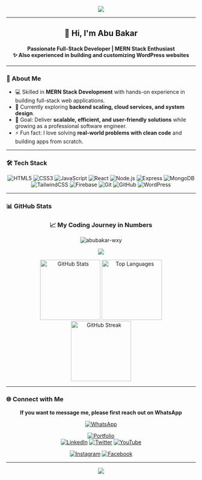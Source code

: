 <!-- Banner -->
<p align="center">
  <img src="https://capsule-render.vercel.app/api?type=waving&color=0:4facfe,100:00f2fe&height=200&section=header&text=Abu%20Bakar&fontSize=45&fontColor=fff&animation=fadeIn&fontAlignY=35&desc=Full-Stack%20Developer%20|%20MERN%20Stack%20Enthusiast&descSize=18&descAlignY=55" />
</p>

---

<h2 align="center">👋 Hi, I'm Abu Bakar</h2>
<h4 align="center">
Passionate Full-Stack Developer | MERN Stack Enthusiast <br/>
✨ Also experienced in building and customizing WordPress websites
</h4>

---

### 🚀 About Me
- 💻 Skilled in **MERN Stack Development** with hands-on experience in building full-stack web applications.  
- 🌱 Currently exploring **backend scaling, cloud services, and system design**.  
- 🎯 Goal: Deliver **scalable, efficient, and user-friendly solutions** while growing as a professional software engineer.  
- ⚡ Fun fact: I love solving **real-world problems with clean code** and building apps from scratch.  

---

### 🛠️ Tech Stack
<div align="center">

![HTML5](https://img.shields.io/badge/HTML5-E34F26?style=for-the-badge&logo=html5&logoColor=white) 
![CSS3](https://img.shields.io/badge/CSS3-1572B6?style=for-the-badge&logo=css3&logoColor=white) 
![JavaScript](https://img.shields.io/badge/JavaScript-F7DF1E?style=for-the-badge&logo=javascript&logoColor=black) 
![React](https://img.shields.io/badge/React-20232A?style=for-the-badge&logo=react&logoColor=61DAFB) 
![Node.js](https://img.shields.io/badge/Node.js-339933?style=for-the-badge&logo=node.js&logoColor=white) 
![Express](https://img.shields.io/badge/Express.js-000000?style=for-the-badge&logo=express&logoColor=white) 
![MongoDB](https://img.shields.io/badge/MongoDB-4EA94B?style=for-the-badge&logo=mongodb&logoColor=white) 
![TailwindCSS](https://img.shields.io/badge/Tailwind_CSS-38B2AC?style=for-the-badge&logo=tailwind-css&logoColor=white) 
![Firebase](https://img.shields.io/badge/Firebase-FFCA28?style=for-the-badge&logo=firebase&logoColor=black) 
![Git](https://img.shields.io/badge/Git-F05032?style=for-the-badge&logo=git&logoColor=white) 
![GitHub](https://img.shields.io/badge/GitHub-181717?style=for-the-badge&logo=github&logoColor=white)
![WordPress](https://img.shields.io/badge/WordPress-21759B?style=for-the-badge&logo=wordpress&logoColor=white)

</div>

---

### 📊 GitHub Stats
<h3 align="center">📈 My Coding Journey in Numbers</h3>

<!-- Profile Views -->
<p align="center">
  <img src="https://komarev.com/ghpvc/?username=abubakar-wxy&label=Profile%20Views&color=00c6ff&style=flat" alt="abubakar-wxy" />
</p>

<!-- GitHub Trophy -->
<p align="center">
  <img src="https://github-profile-trophy.vercel.app/?username=abubakar-wxy&theme=flat&no-frame=true&margin-w=10&margin-h=10&column=6" />
</p>

<!-- GitHub Stats & Languages -->
<div align="center">
  <img height="160" src="https://github-readme-stats.vercel.app/api?username=abubakar-wxy&show_icons=true&theme=tokyonight&hide_border=false&count_private=true" alt="GitHub Stats" />
  <img height="160" src="https://github-readme-stats.vercel.app/api/top-langs/?username=abubakar-wxy&layout=compact&theme=tokyonight&hide_border=false" alt="Top Languages" />
</div>

<!-- Contribution Streak -->
<div align="center">
  <img height="160" src="https://streak-stats.demolab.com?user=abubakar-wxy&theme=tokyonight&hide_border=false" alt="GitHub Streak" />
</div>

---

### 🌐 Connect with Me
<div align="center">

**If you want to message me, please first reach out on WhatsApp**  

[![WhatsApp](https://img.shields.io/badge/WhatsApp-Message%20Me-brightgreen?style=for-the-badge&logo=whatsapp&logoColor=white)](https://wa.me/8801879114768)


[![Portfolio](https://img.shields.io/badge/Portfolio-24292e?style=for-the-badge&logo=githubpages&logoColor=white)](https://abu-bakar-portfolio.web.app/)  
[![LinkedIn](https://img.shields.io/badge/LinkedIn-0077B5?style=for-the-badge&logo=linkedin&logoColor=white)](https://www.linkedin.com/in/abubakar24/) 
[![Twitter](https://img.shields.io/badge/Twitter-000000?style=for-the-badge&logo=x&logoColor=white)](https://x.com/abubakar_wxy) 
[![YouTube](https://img.shields.io/badge/YouTube-FF0000?style=for-the-badge&logo=youtube&logoColor=white)](https://www.youtube.com/@iam-Abu-Bakar)  

<!-- Kept professional links first, optional socials below -->
[![Instagram](https://img.shields.io/badge/Instagram-E4405F?style=for-the-badge&logo=instagram&logoColor=white)](https://www.instagram.com/abubakar.wxy/) 
[![Facebook](https://img.shields.io/badge/Facebook-1877F2?style=for-the-badge&logo=facebook&logoColor=white)](https://www.facebook.com/freelancerabubakar) 

</div>

---

<p align="center">
  <img src="https://capsule-render.vercel.app/api?type=waving&color=0:00f2fe,100:4facfe&height=120&section=footer"/>
</p>
